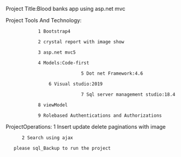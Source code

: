 Project Title:Blood banks app using asp.net mvc

Project Tools And Technology:

 				1 Bootstrap4
        
				2 crystal report with image show
        
				3 asp.net mvc5
        
				4 Models:Code-first
        
                                5 Dot net Framework:4.6
				
			        6 Visual studio:2019

                                7 Sql server management studio:18.4
        
				8 viewModel
        
				9 Rolebased Authentications and Authorizations
				
ProjectOperations:
                  1 Insert update delete paginations with image
		  
		  2 Search using ajax 
                  
       please sql_Backup to run the project
 
